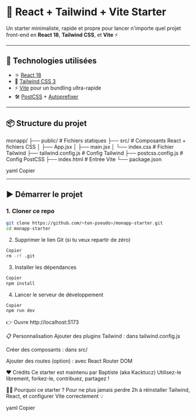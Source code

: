 # 🚀 React + Tailwind + Vite Starter

Un starter minimaliste, rapide et propre pour lancer n'importe quel projet front-end en **React 18**, **Tailwind CSS**, et **Vite** ⚡

---

## 🧰 Technologies utilisées

- ⚛️ [React 18](https://reactjs.org/)
- 🎨 [Tailwind CSS 3](https://tailwindcss.com/)
- ⚡ [Vite](https://vitejs.dev/) pour un bundling ultra-rapide
- 🛠️ [PostCSS](https://postcss.org/) + [Autoprefixer](https://github.com/postcss/autoprefixer)

---

## 📦 Structure du projet

monapp/
├── public/ # Fichiers statiques
├── src/ # Composants React + fichiers CSS
│ ├── App.jsx
│ ├── main.jsx
│ └── index.css # Fichier Tailwind
├── tailwind.config.js # Config Tailwind
├── postcss.config.js # Config PostCSS
├── index.html # Entrée Vite
└── package.json

yaml
Copier

---

## ▶️ Démarrer le projet

### 1. Cloner ce repo
```bash
git clone https://github.com/<ton-pseudo>/monapp-starter.git
cd monapp-starter
```
2. Supprimer le lien Git (si tu veux repartir de zéro)
```bash
Copier
rm -rf .git
```
3. Installer les dépendances
```bash
Copier
npm install
```
4. Lancer le serveur de développement
```bash
Copier
npm run dev
```
👉 Ouvre http://localhost:5173

📋 Personnalisation
Ajouter des plugins Tailwind : dans tailwind.config.js

Créer des composants : dans src/

Ajouter des routes (option) : avec React Router DOM

❤️ Crédits
Ce starter est maintenu par Baptiste (aka Kacktucz)
Utilisez-le librement, forkez-le, contribuez, partagez !

🧙‍♂️ Pourquoi ce starter ?
Pour ne plus jamais perdre 2h à réinstaller Tailwind, React, et configurer Vite correctement 💡

yaml
Copier
